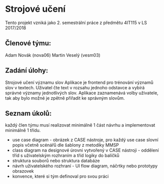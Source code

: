 # Strojové učení
Tento projekt vzniká jako 2. semestrální práce z předmětu 4IT115 v LS 2017/2018

## Členové týmu:
Adam Novák (nova06)
Martin Veselý (vesm03)

## Zadání úlohy:
Strojové učení významu slov
Aplikace je frontend pro trénování významů slov v textech. Uživatel čte text v rozsahu jednoho odstavce a vybírá správné významy jednotlivých slov. Aplikace zaznamenává volby uživatele, tak aby bylo možné je zpětně přiřadit ke správným slovům.

## Seznam úkolů:
každý člen týmu musí realizovat minimálně 1 část návrhu a implementovat minimálně 1 třídu.
- use case diagram - obrázek z CASE nástroje, pro každý use case slovní popis včetně scénářů dle šablony z metodiky MMSP
- class diagram na designové úrovni vytvořený v CASE nástroji - oddělení tříd s uživatelským rozhraním a tříd logiky do balíčků
- struktura souborů nebo struktura databáze
- návrh uživatelského rozhraní - UI flow diagram, náčrtky nebo prototypy obrazovek
- konvence, které si tým definoval pro svou práci
